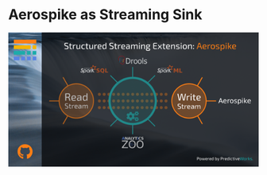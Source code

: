 
# Aerospike as Streaming Sink

<p align="center">
  <img src="https://github.com/predictiveworks/works-sqlstream/blob/main/images/works-sqlstream-aerospike.png" width="600" alt="Works SQL Stream">
</p>

